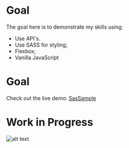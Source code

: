 # Goal

The goal here is to demonstrate my skills using:

* Use API's.
* Use SASS for styling;
* Flexbox;
* Vanilla JavaScript

# Goal

Check out the live demo: [SasSample](https://zagaz.github.io/SasSample/ "SasSample")
 
# Work in Progress

![alt text][logo]

[logo]: https://ih1.redbubble.net/image.444173684.6876/st,small,200x200-pad,200x200,f8f8f8.u1.jpg "An illustration of a coder fighting his desktop drown like a traffic sign!"
